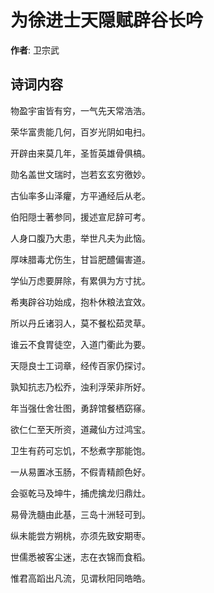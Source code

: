 # 为徐进士天隠赋辟谷长吟

**作者**: 卫宗武

## 诗词内容

物盈宇宙皆有穷，一气先天常浩浩。

荣华富贵能几何，百岁光阴如电扫。

开辟由来莫几年，圣哲英雄骨俱槁。

勋名盖世文瑞时，岂若玄玄穷徼妙。

古仙率多山泽癯，方平通经后从老。

伯阳隠士著参同，援述宣尼辞可考。

人身口腹乃大患，举世凡夫为此恼。

厚味腊毒尤伤生，甘旨肥醴偏害道。

学仙万虑要屏除，有累俱为方寸扰。

希夷辟谷功始成，抱朴休粮法宜效。

所以丹丘诸羽人，莫不餐松茹灵草。

谁云不食胃徒空，入道门衢此为要。

天隠良士工词章，经传百家仍探讨。

孰知抗志乃松乔，浊利浮荣非所好。

年当强仕舍壮图，勇辞馆餐栖窈窱。

欲仁仁至天所资，道藏仙方过鸿宝。

卫生有药可忘饥，不愁煮字那能饱。

一从易置冰玉肠，不假青精颜色好。

会驱乾马及坤牛，捕虎擒龙归鼎灶。

易骨洗髓由此基，三岛十洲轻可到。

纵未能尝方朔桃，亦须先致安期枣。

世儒悉被客尘迷，志在衣锦而食稻。

惟君高蹈出凡流，见谓秋阳同皓皓。

